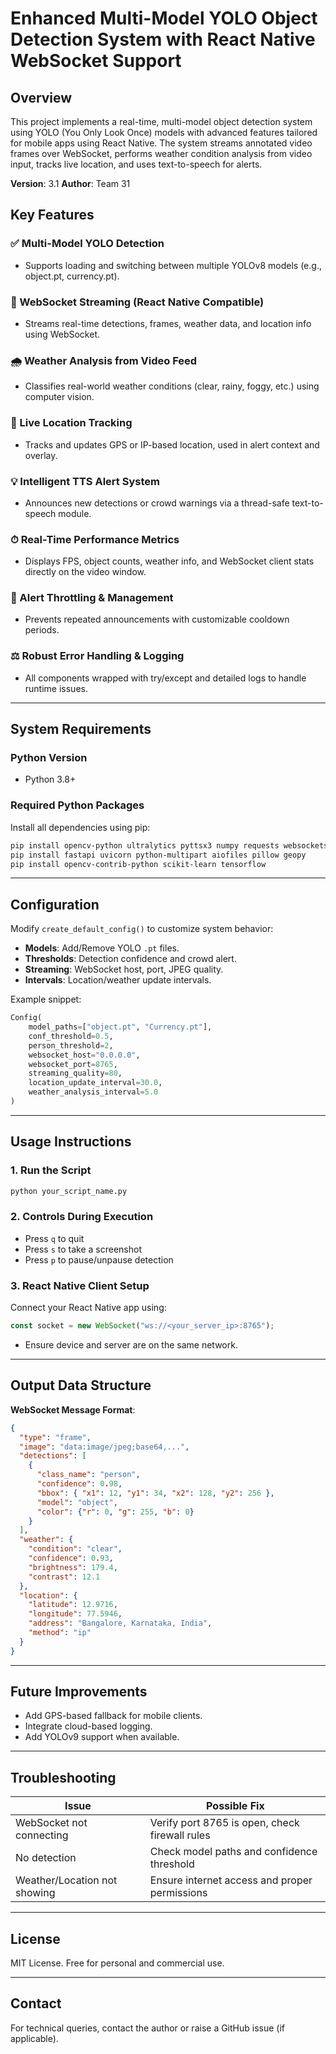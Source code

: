 # Enhanced Multi-Model YOLO Object Detection System with React Native WebSocket Support

## Overview

This project implements a real-time, multi-model object detection system using YOLO (You Only Look Once) models with advanced features tailored for mobile apps using React Native. The system streams annotated video frames over WebSocket, performs weather condition analysis from video input, tracks live location, and uses text-to-speech for alerts.

**Version**: 3.1
**Author**: Team 31

## Key Features

### ✅ Multi-Model YOLO Detection

* Supports loading and switching between multiple YOLOv8 models (e.g., object.pt, currency.pt).

### 🚀 WebSocket Streaming (React Native Compatible)

* Streams real-time detections, frames, weather data, and location info using WebSocket.

### 🌧 Weather Analysis from Video Feed

* Classifies real-world weather conditions (clear, rainy, foggy, etc.) using computer vision.

### 📍 Live Location Tracking

* Tracks and updates GPS or IP-based location, used in alert context and overlay.

### 💡 Intelligent TTS Alert System

* Announces new detections or crowd warnings via a thread-safe text-to-speech module.

### ⏱ Real-Time Performance Metrics

* Displays FPS, object counts, weather info, and WebSocket client stats directly on the video window.

### 🚨 Alert Throttling & Management

* Prevents repeated announcements with customizable cooldown periods.

### ⚖ Robust Error Handling & Logging

* All components wrapped with try/except and detailed logs to handle runtime issues.

---

## System Requirements

### Python Version

* Python 3.8+

### Required Python Packages

Install all dependencies using pip:

```bash
pip install opencv-python ultralytics pyttsx3 numpy requests websockets asyncio
pip install fastapi uvicorn python-multipart aiofiles pillow geopy
pip install opencv-contrib-python scikit-learn tensorflow
```

---

## Configuration

Modify `create_default_config()` to customize system behavior:

* **Models**: Add/Remove YOLO `.pt` files.
* **Thresholds**: Detection confidence and crowd alert.
* **Streaming**: WebSocket host, port, JPEG quality.
* **Intervals**: Location/weather update intervals.

Example snippet:

```python
Config(
    model_paths=["object.pt", "Currency.pt"],
    conf_threshold=0.5,
    person_threshold=2,
    websocket_host="0.0.0.0",
    websocket_port=8765,
    streaming_quality=80,
    location_update_interval=30.0,
    weather_analysis_interval=5.0
)
```

---

## Usage Instructions

### 1. Run the Script

```bash
python your_script_name.py
```

### 2. Controls During Execution

* Press `q` to quit
* Press `s` to take a screenshot
* Press `p` to pause/unpause detection

### 3. React Native Client Setup

Connect your React Native app using:

```js
const socket = new WebSocket("ws://<your_server_ip>:8765");
```

* Ensure device and server are on the same network.

---

## Output Data Structure

**WebSocket Message Format**:

```json
{
  "type": "frame",
  "image": "data:image/jpeg;base64,...",
  "detections": [
    {
      "class_name": "person",
      "confidence": 0.98,
      "bbox": { "x1": 12, "y1": 34, "x2": 128, "y2": 256 },
      "model": "object",
      "color": {"r": 0, "g": 255, "b": 0}
    }
  ],
  "weather": {
    "condition": "clear",
    "confidence": 0.93,
    "brightness": 179.4,
    "contrast": 12.1
  },
  "location": {
    "latitude": 12.9716,
    "longitude": 77.5946,
    "address": "Bangalore, Karnataka, India",
    "method": "ip"
  }
}
```

---

## Future Improvements

* Add GPS-based fallback for mobile clients.
* Integrate cloud-based logging.
* Add YOLOv9 support when available.

---

## Troubleshooting

| Issue                        | Possible Fix                                   |
| ---------------------------- | ---------------------------------------------- |
| WebSocket not connecting     | Verify port 8765 is open, check firewall rules |
| No detection                 | Check model paths and confidence threshold     |
| Weather/Location not showing | Ensure internet access and proper permissions  |

---

## License

MIT License. Free for personal and commercial use.

---

## Contact

For technical queries, contact the author or raise a GitHub issue (if applicable).
